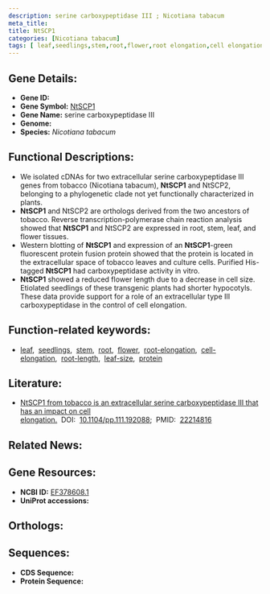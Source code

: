 ```yaml
---
description: serine carboxypeptidase III ; Nicotiana tabacum
meta_title:
title: NtSCP1
categories: [Nicotiana tabacum]
tags: [ leaf,seedlings,stem,root,flower,root elongation,cell elongation,root length,leaf size,protein ]
---
```


## Gene Details:
- **Gene ID:** []()
- **Gene Symbol:** <u>NtSCP1</u>
- **Gene Name:** serine carboxypeptidase III
- **Genome:** []()
- **Species:** *Nicotiana tabacum*

## Functional Descriptions:
   - We isolated cDNAs for two extracellular serine carboxypeptidase III genes from tobacco (Nicotiana tabacum), **NtSCP1** and NtSCP2, belonging to a phylogenetic clade not yet functionally characterized in plants.
   - **NtSCP1** and NtSCP2 are orthologs derived from the two ancestors of tobacco. Reverse transcription-polymerase chain reaction analysis showed that **NtSCP1** and NtSCP2 are expressed in root, stem, leaf, and flower tissues.
   - Western blotting of **NtSCP1** and expression of an **NtSCP1**-green fluorescent protein fusion protein showed that the protein is located in the extracellular space of tobacco leaves and culture cells. Purified His-tagged **NtSCP1** had carboxypeptidase activity in vitro.
   - **NtSCP1** showed a reduced flower length due to a decrease in cell size. Etiolated seedlings of these transgenic plants had shorter hypocotyls. These data provide support for a role of an extracellular type III carboxypeptidase in the control of cell elongation.

## Function-related keywords:
   - [leaf](/tags/leaf/),&nbsp;&nbsp;[seedlings](/tags/seedlings/),&nbsp;&nbsp;[stem](/tags/stem/),&nbsp;&nbsp;[root](/tags/root/),&nbsp;&nbsp;[flower](/tags/flower/),&nbsp;&nbsp;[root-elongation](/tags/root-elongation/),&nbsp;&nbsp;[cell-elongation](/tags/cell-elongation/),&nbsp;&nbsp;[root-length](/tags/root-length/),&nbsp;&nbsp;[leaf-size](/tags/leaf-size/),&nbsp;&nbsp;[protein](/tags/protein/)

## Literature:
   - [NtSCP1 from tobacco is an extracellular serine carboxypeptidase III that has an impact on cell elongation.](https://doi.org/10.1104/pp.111.192088)&nbsp;&nbsp;DOI:&nbsp;&nbsp;[10.1104/pp.111.192088](https://doi.org/10.1104/pp.111.192088);&nbsp;&nbsp;PMID:&nbsp;&nbsp;[22214816](https://pubmed.ncbi.nlm.nih.gov/22214816/)

## Related News:

## Gene Resources:
- **NCBI ID:**  [EF378608.1](https://www.ncbi.nlm.nih.gov/gene/?term=EF378608.1)
- **UniProt accessions:**  [](https://www.uniprot.org/uniprotkb//entry)

## Orthologs:

## Sequences:
- **CDS Sequence:**
- **Protein Sequence:**
